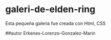 # galeri-de-elden-ring

Esta pequeña galeria fue creada con Html, CSS

##autor
Erkenes-Lorenzo-Gonzalez-Marin

